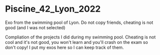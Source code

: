 # Piscine_42_Lyon_2022

Exo from the swimming pool of Lyon. Do not copy friends, cheating is not good (and I was not selected)

Compliation of the projects I did during my swimming pool.
Cheating is not cool and it's not good, you won't learn and you'll crash on the exam so don't copy!
I put my exos here so I can keep track of them.
